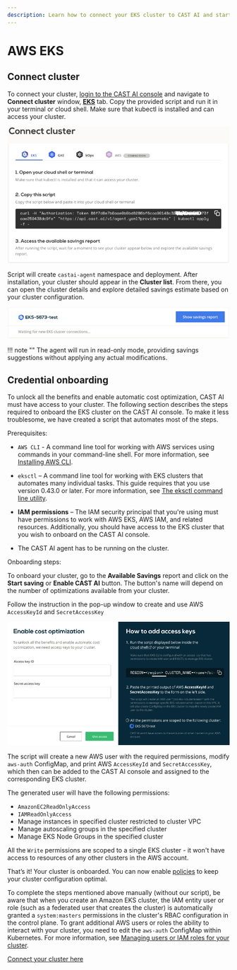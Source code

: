 ```yaml
---
description: Learn how to connect your EKS cluster to CAST AI and start optimizing your cloud costs on AWS EKS. Achieve Kubernetes cost savings.
---
```


# AWS EKS

## Connect cluster

To connect your cluster, [login to the CAST AI console](https://console.cast.ai/external-clusters/new) and navigate to **Connect cluster** window, [**EKS**](https://console.cast.ai/external-clusters/new#eks) tab. Copy the provided script and run it in your terminal or cloud shell. Make sure that kubectl is installed and can access your cluster.

![img.png](../../screenshots/connect-cluster-2.png)

Script will create `castai-agent` namespace and deployment. After installation, your cluster should appear in the **Cluster list**. From there, you can open the cluster details and explore
detailed savings estimate based on your cluster configuration.

![img.png](../../screenshots/connect-cluster-3.png)

!!! note ""
    The agent will run in read-only mode, providing savings suggestions without applying any actual modifications.

## Credential onboarding

To unlock all the benefits and enable automatic cost optimization, CAST AI must have access to your cluster. The following
section describes the steps required to onboard the EKS cluster on the CAST AI console. To make it less troublesome, we have created
a script that automates most of the steps.

Prerequisites:

- `AWS CLI` - A command line tool for working with AWS services using commands in your command-line shell. For more
  information, see [Installing AWS CLI](https://docs.aws.amazon.com/cli/latest/userguide/install-cliv2.html).

- `eksctl` – A command line tool for working with EKS clusters that automates many individual tasks. This guide requires
  that you use version 0.43.0 or later. For more information,
  see [The eksctl command line utility](https://docs.aws.amazon.com/eks/latest/userguide/eksctl.html).

- **IAM permissions** – The IAM security principal that you're using must have permissions to work with AWS EKS, AWS IAM,
  and related resources. Additionally, you should have access to the EKS cluster that you wish to onboard on the CAST AI console.

- The CAST AI agent has to be running on the cluster.

Onboarding steps:

To onboard your cluster, go to the **Available Savings** report and click on the **Start saving** or **Enable CAST AI** button. The button's name will depend on the number of optimizations available from your cluster.

Follow the instruction in the pop-up window to create and use AWS `AccessKeyId` and `SecretAccessKey`

![img.png](../../screenshots/connect-cluster-4.png)

The script will create a new AWS user with the required permissions, modify `aws-auth` ConfigMap, and print AWS `AccessKeyId` and `SecretAccessKey`, which then can be added to the CAST AI console and assigned to the corresponding EKS cluster.

The generated user will have the following permissions:

- `AmazonEC2ReadOnlyAccess`
- `IAMReadOnlyAccess`
- Manage instances in specified cluster restricted to cluster VPC
- Manage autoscaling groups in the specified cluster
- Manage EKS Node Groups in the specified cluster

All the `Write` permissions are scoped to a single EKS cluster - it won't have access to resources of any other clusters in the AWS account.

That’s it! Your cluster is onboarded. You can now enable [policies](https://docs.cast.ai/console-overview/policies/) to keep your cluster configuration optimal.

To complete the steps mentioned above manually (without our script), be aware that when you create an Amazon EKS cluster, the IAM entity user or role (such as a federated user that creates the cluster) is automatically granted a `system:masters` permissions in the cluster's RBAC configuration in the control plane. To grant additional AWS users or roles the ability to interact with your cluster, you need to edit the `aws-auth` ConfigMap within Kubernetes. For more information, see [Managing users or IAM roles for your cluster](https://docs.aws.amazon.com/eks/latest/userguide/add-user-role.html).

[Connect your cluster here](https://console.cast.ai/external-clusters/new#eks)

